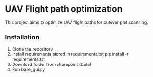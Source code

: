 # UAV Flight path optimization

This project aims to optimize UAV flight paths for cutover plot scanning.

## Installation

1. Clone the repository
2. install requirements stored in requirements.txt
   pip install -r requirements.txt
3. Download folder from sharepoint (Data)
4. Run base_gui.py
